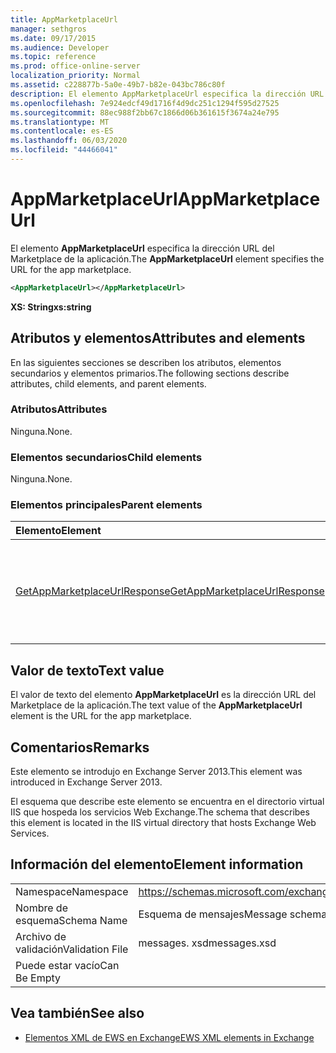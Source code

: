 ```yaml
---
title: AppMarketplaceUrl
manager: sethgros
ms.date: 09/17/2015
ms.audience: Developer
ms.topic: reference
ms.prod: office-online-server
localization_priority: Normal
ms.assetid: c228877b-5a0e-49b7-b82e-043bc786c80f
description: El elemento AppMarketplaceUrl especifica la dirección URL del Marketplace de la aplicación.
ms.openlocfilehash: 7e924edcf49d1716f4d9dc251c1294f595d27525
ms.sourcegitcommit: 88ec988f2bb67c1866d06b361615f3674a24e795
ms.translationtype: MT
ms.contentlocale: es-ES
ms.lasthandoff: 06/03/2020
ms.locfileid: "44466041"
---
```

# <a name="appmarketplaceurl"></a><span data-ttu-id="a1590-103">AppMarketplaceUrl</span><span class="sxs-lookup"><span data-stu-id="a1590-103">AppMarketplaceUrl</span></span>

<span data-ttu-id="a1590-104">El elemento **AppMarketplaceUrl** especifica la dirección URL del Marketplace de la aplicación.</span><span class="sxs-lookup"><span data-stu-id="a1590-104">The **AppMarketplaceUrl** element specifies the URL for the app marketplace.</span></span> 
  
```XML
<AppMarketplaceUrl></AppMarketplaceUrl>
```

 <span data-ttu-id="a1590-105">**XS: String**</span><span class="sxs-lookup"><span data-stu-id="a1590-105">**xs:string**</span></span>
## <a name="attributes-and-elements"></a><span data-ttu-id="a1590-106">Atributos y elementos</span><span class="sxs-lookup"><span data-stu-id="a1590-106">Attributes and elements</span></span>

<span data-ttu-id="a1590-107">En las siguientes secciones se describen los atributos, elementos secundarios y elementos primarios.</span><span class="sxs-lookup"><span data-stu-id="a1590-107">The following sections describe attributes, child elements, and parent elements.</span></span>
  
### <a name="attributes"></a><span data-ttu-id="a1590-108">Atributos</span><span class="sxs-lookup"><span data-stu-id="a1590-108">Attributes</span></span>

<span data-ttu-id="a1590-109">Ninguna.</span><span class="sxs-lookup"><span data-stu-id="a1590-109">None.</span></span>
  
### <a name="child-elements"></a><span data-ttu-id="a1590-110">Elementos secundarios</span><span class="sxs-lookup"><span data-stu-id="a1590-110">Child elements</span></span>

<span data-ttu-id="a1590-111">Ninguna.</span><span class="sxs-lookup"><span data-stu-id="a1590-111">None.</span></span>
  
### <a name="parent-elements"></a><span data-ttu-id="a1590-112">Elementos principales</span><span class="sxs-lookup"><span data-stu-id="a1590-112">Parent elements</span></span>

|<span data-ttu-id="a1590-113">**Elemento**</span><span class="sxs-lookup"><span data-stu-id="a1590-113">**Element**</span></span>|<span data-ttu-id="a1590-114">**Descripción**</span><span class="sxs-lookup"><span data-stu-id="a1590-114">**Description**</span></span>|
|:-----|:-----|
|[<span data-ttu-id="a1590-115">GetAppMarketplaceUrlResponse</span><span class="sxs-lookup"><span data-stu-id="a1590-115">GetAppMarketplaceUrlResponse</span></span>](getappmarketplaceurlresponse.md) <br/> |<span data-ttu-id="a1590-116">Especifica el mensaje de respuesta para una solicitud de **GetAppMarketplaceUrl** .</span><span class="sxs-lookup"><span data-stu-id="a1590-116">Specifies the response message for a **GetAppMarketplaceUrl** request.</span></span>  <br/> |
   
## <a name="text-value"></a><span data-ttu-id="a1590-117">Valor de texto</span><span class="sxs-lookup"><span data-stu-id="a1590-117">Text value</span></span>

<span data-ttu-id="a1590-118">El valor de texto del elemento **AppMarketplaceUrl** es la dirección URL del Marketplace de la aplicación.</span><span class="sxs-lookup"><span data-stu-id="a1590-118">The text value of the **AppMarketplaceUrl** element is the URL for the app marketplace.</span></span> 
  
## <a name="remarks"></a><span data-ttu-id="a1590-119">Comentarios</span><span class="sxs-lookup"><span data-stu-id="a1590-119">Remarks</span></span>

<span data-ttu-id="a1590-120">Este elemento se introdujo en Exchange Server 2013.</span><span class="sxs-lookup"><span data-stu-id="a1590-120">This element was introduced in Exchange Server 2013.</span></span>
  
<span data-ttu-id="a1590-121">El esquema que describe este elemento se encuentra en el directorio virtual IIS que hospeda los servicios Web Exchange.</span><span class="sxs-lookup"><span data-stu-id="a1590-121">The schema that describes this element is located in the IIS virtual directory that hosts Exchange Web Services.</span></span>
  
## <a name="element-information"></a><span data-ttu-id="a1590-122">Información del elemento</span><span class="sxs-lookup"><span data-stu-id="a1590-122">Element information</span></span>

|||
|:-----|:-----|
|<span data-ttu-id="a1590-123">Namespace</span><span class="sxs-lookup"><span data-stu-id="a1590-123">Namespace</span></span>  <br/> |https://schemas.microsoft.com/exchange/services/2006/messages  <br/> |
|<span data-ttu-id="a1590-124">Nombre de esquema</span><span class="sxs-lookup"><span data-stu-id="a1590-124">Schema Name</span></span>  <br/> |<span data-ttu-id="a1590-125">Esquema de mensajes</span><span class="sxs-lookup"><span data-stu-id="a1590-125">Message schema</span></span>  <br/> |
|<span data-ttu-id="a1590-126">Archivo de validación</span><span class="sxs-lookup"><span data-stu-id="a1590-126">Validation File</span></span>  <br/> |<span data-ttu-id="a1590-127">messages. xsd</span><span class="sxs-lookup"><span data-stu-id="a1590-127">messages.xsd</span></span>  <br/> |
|<span data-ttu-id="a1590-128">Puede estar vacío</span><span class="sxs-lookup"><span data-stu-id="a1590-128">Can Be Empty</span></span>  <br/> ||
   
## <a name="see-also"></a><span data-ttu-id="a1590-129">Vea también</span><span class="sxs-lookup"><span data-stu-id="a1590-129">See also</span></span>

- [<span data-ttu-id="a1590-130">Elementos XML de EWS en Exchange</span><span class="sxs-lookup"><span data-stu-id="a1590-130">EWS XML elements in Exchange</span></span>](ews-xml-elements-in-exchange.md)

